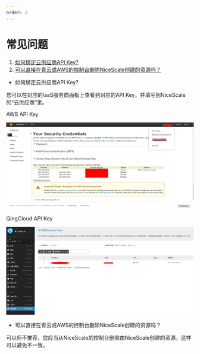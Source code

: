 ```yaml
---
order: 2
---
```


# 常见问题

1. [如何绑定云供应商API Key?](#id1)
2. [可以直接在青云或AWS的控制台删除NiceScale创建的资源吗？](#id2)


* <a name="id1"> 如何绑定云供应商API Key? </a>

您可以在对应的IaaS服务商面板上查看到对应的API Key，并填写到NiceScale的“云供应商”里。


  AWS API Key
  
  ![AWS API Key](/assets/aws-apikey.png "AWS API Key")
  
  
  QingCloud API Key
  
  ![青云API Key](/assets/qing-apikey.png "QingCloud API Key")


* <a name="id2">可以直接在青云或AWS的控制台删除NiceScale创建的资源吗？</a>

可以但不推荐，您应当从NiceScale的控制台删除由NiceScale创建的资源，这样可以避免不一致。

